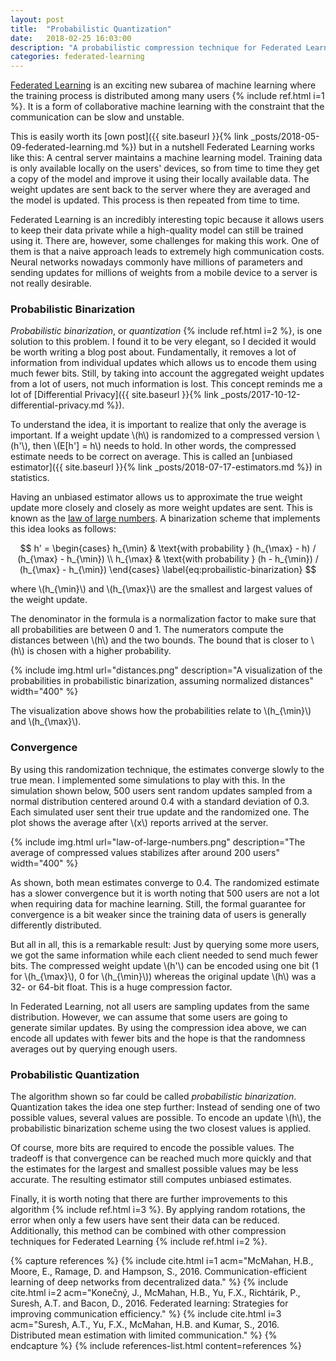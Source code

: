```yaml
---
layout: post
title:  "Probabilistic Quantization"
date:   2018-02-25 16:03:00
description: "A probabilistic compression technique for Federated Learning"
categories: federated-learning
---
```


<script src="https://cdnjs.cloudflare.com/ajax/libs/mathjax/2.7.0/MathJax.js?config=TeX-AMS-MML_HTMLorMML" type="text/javascript"></script>

[Federated Learning](https://research.googleblog.com/2017/04/federated-learning-collaborative.html)
is an exciting new subarea of machine learning where the
training process is distributed among many users {% include ref.html i=1 %}. It is a form of collaborative
machine learning with the constraint that the communication can be slow and
unstable.

This is easily worth its [own post]({{ site.baseurl }}{% link
_posts/2018-05-09-federated-learning.md %}) but in a nutshell Federated
Learning works like this: A central server maintains a machine learning model.
Training data is only available locally on the users' devices, so from time to
time they get a copy of the model and improve it using their locally available
data. The weight updates are sent back to the server where they are averaged
and the model is updated. This process is then repeated from time to time.

Federated Learning is an incredibly interesting topic because it allows users to
keep their data private while a high-quality model can still be trained using
it. There are, however, some challenges for making this work. One of them is
that a naive approach leads to extremely high communication costs. Neural networks
nowadays commonly have millions of parameters and sending updates for millions
of weights from a mobile device to a server is not really desirable.

### Probabilistic Binarization

*Probabilistic binarization*, or *quantization* {% include ref.html i=2 %}, is one solution to this problem. I found it to be
very elegant, so I decided it would be worth writing a blog post about.
Fundamentally, it removes a lot of information from individual updates which
allows us to encode them using much fewer bits. Still, by taking into account
the aggregated weight updates from a lot of users, not much information is lost.
This concept reminds me a lot of [Differential Privacy]({{ site.baseurl }}{% link _posts/2017-10-12-differential-privacy.md %}).

To understand the idea, it is important to realize that only the average is
important. If a weight update \\(h\\) is randomized to a compressed version \\(h'\\),
then \\(E[h'] = h\\) needs to hold. In other words, the compressed estimate needs to
be correct on average. This is called an [unbiased estimator]({{ site.baseurl }}{% link _posts/2018-07-17-estimators.md %}) in statistics.

Having an unbiased estimator allows us to approximate the true weight update
more closely and closely as more weight updates are sent. This is known as the [law of
large numbers](https://en.wikipedia.org/wiki/Law_of_large_numbers).
A binarization scheme that implements this idea looks as follows:

$$
	h' = \begin{cases}
		h_{\min} & \text{with probability } (h_{\max} - h) / (h_{\max} - h_{\min})  \\
		h_{\max} & \text{with probability } (h - h_{\min}) / (h_{\max} - h_{\min})
	\end{cases}
    \label{eq:probailistic-binarization}
$$

where \\(h_{\min}\\) and \\(h_{\max}\\) are the smallest and largest values of the weight update.

The denominator in the formula is a normalization factor to make sure that all
probabilities are between 0 and 1. The numerators compute the distances between
\\(h\\) and the two bounds. The bound that is closer to \\(h\\) is chosen with a
higher probability.

{% include img.html url="distances.png" description="A visualization of the probabilities in probabilistic binarization, assuming normalized distances" width="400" %}

The visualization above shows how the probabilities relate to \\(h_{\min}\\) and \\(h_{\max}\\).

### Convergence

By using this randomization technique, the estimates converge slowly to the true
mean. I implemented some simulations to play with this. In the simulation shown below, 500
users sent random updates sampled from a normal distribution centered around 0.4 with
a standard deviation of 0.3. Each simulated user sent their true update and the
randomized one. The plot shows the average after \\(x\\) reports arrived at the
server.

{% include img.html url="law-of-large-numbers.png" description="The average of compressed values stabilizes after around 200 users" width="400" %}

As shown, both mean estimates converge to 0.4. The randomized estimate has a slower convergence but it is worth noting that 500 users are not a lot when requiring data for machine learning. Still, the formal guarantee for convergence is a bit weaker since the training data of users is generally differently distributed.

But all in all, this is a remarkable result: Just by querying some more users,
we got the same information while each client needed to send much fewer bits.
The compressed weight update \\(h'\\) can be encoded using one bit (1 for \\(h_{\max}\\), 0 for \\(h_\{\min}\\))
whereas the original update \\(h\\) was a 32- or 64-bit float. This is a
huge compression factor.

In Federated Learning, not all users are sampling updates from the same distribution.
However, we can assume that some users are going to generate similar updates.
By using the compression idea above, we can encode all updates with fewer bits and the hope is that the randomness averages out by querying enough users.

### Probabilistic Quantization

The algorithm shown so far could be called *probabilistic binarization*.
Quantization takes the idea one step further: Instead of sending one of two
possible values, several values are possible. To encode an update \\(h\\), the
probabilistic binarization scheme using the two closest values is applied.

Of course, more bits are required to encode the possible values. The tradeoff is that convergence can be reached much more quickly and that the estimates for the
largest and smallest possible values may be less accurate. The resulting estimator still computes unbiased estimates.

Finally, it is worth noting that there are further improvements to this algorithm {% include ref.html i=3 %}.
By applying random rotations, the error when only a few users have sent their
data can be reduced. Additionally, this method can be combined with other
compression techniques for Federated Learning {% include ref.html i=2 %}.

{% capture references %}
	{% include cite.html i=1 acm="McMahan, H.B., Moore, E., Ramage, D. and Hampson, S., 2016. Communication-efficient learning of deep networks from decentralized data." %}
	{% include cite.html i=2 acm="Konečný, J., McMahan, H.B., Yu, F.X., Richtárik, P., Suresh, A.T. and Bacon, D., 2016. Federated learning: Strategies for improving communication efficiency." %}
	{% include cite.html i=3 acm="Suresh, A.T., Yu, F.X., McMahan, H.B. and Kumar, S., 2016. Distributed mean estimation with limited communication." %}
{% endcapture %}
{% include references-list.html content=references %}
